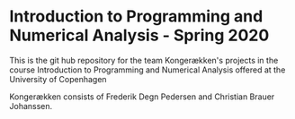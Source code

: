 # Introduction to Programming and Numerical Analysis - Spring 2020

This is the git hub repository for the team Kongerækken's projects in the course Introduction to Programming and Numerical Analysis offered at the University of Copenhagen

Kongerækken consists of Frederik Degn Pedersen and Christian Brauer Johanssen.
